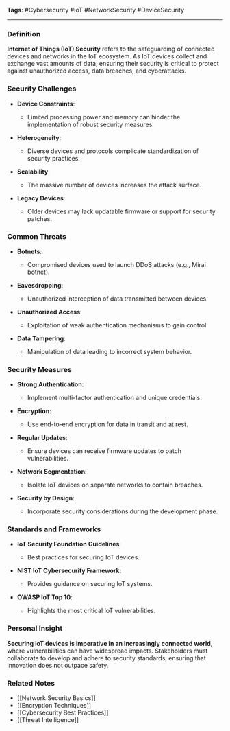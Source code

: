 **Tags**: #Cybersecurity #IoT #NetworkSecurity #DeviceSecurity

---

### Definition

**Internet of Things (IoT) Security** refers to the safeguarding of connected devices and networks in the IoT ecosystem. As IoT devices collect and exchange vast amounts of data, ensuring their security is critical to protect against unauthorized access, data breaches, and cyberattacks.

### Security Challenges

- **Device Constraints**:
    
    - Limited processing power and memory can hinder the implementation of robust security measures.
- **Heterogeneity**:
    
    - Diverse devices and protocols complicate standardization of security practices.
- **Scalability**:
    
    - The massive number of devices increases the attack surface.
- **Legacy Devices**:
    
    - Older devices may lack updatable firmware or support for security patches.

### Common Threats

- **Botnets**:
    
    - Compromised devices used to launch DDoS attacks (e.g., Mirai botnet).
- **Eavesdropping**:
    
    - Unauthorized interception of data transmitted between devices.
- **Unauthorized Access**:
    
    - Exploitation of weak authentication mechanisms to gain control.
- **Data Tampering**:
    
    - Manipulation of data leading to incorrect system behavior.

### Security Measures

- **Strong Authentication**:
    
    - Implement multi-factor authentication and unique credentials.
- **Encryption**:
    
    - Use end-to-end encryption for data in transit and at rest.
- **Regular Updates**:
    
    - Ensure devices can receive firmware updates to patch vulnerabilities.
- **Network Segmentation**:
    
    - Isolate IoT devices on separate networks to contain breaches.
- **Security by Design**:
    
    - Incorporate security considerations during the development phase.

### Standards and Frameworks

- **IoT Security Foundation Guidelines**:
    
    - Best practices for securing IoT devices.
- **NIST IoT Cybersecurity Framework**:
    
    - Provides guidance on securing IoT systems.
- **OWASP IoT Top 10**:
    
    - Highlights the most critical IoT vulnerabilities.

### Personal Insight

**Securing IoT devices is imperative in an increasingly connected world**, where vulnerabilities can have widespread impacts. Stakeholders must collaborate to develop and adhere to security standards, ensuring that innovation does not outpace safety.

### Related Notes

- [[Network Security Basics]]
- [[Encryption Techniques]]
- [[Cybersecurity Best Practices]]
- [[Threat Intelligence]]
